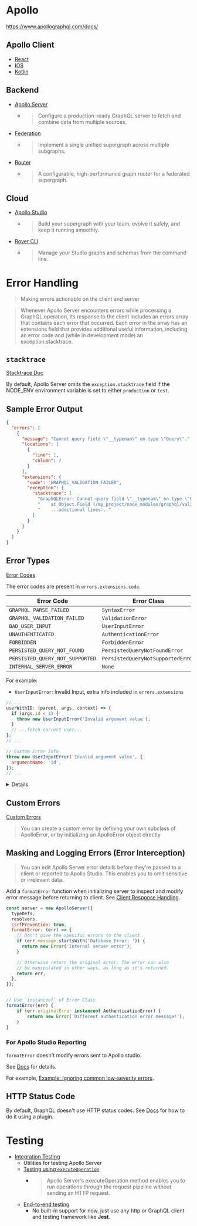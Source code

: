 # Apollo

https://www.apollographql.com/docs/

## Apollo Client

- [React](https://www.apollographql.com/docs/react)
- [IOS](https://www.apollographql.com/docs/ios)
- [Kotlin](https://www.apollographql.com/docs/kotlin)

## Backend

- [Apollo Server](https://www.apollographql.com/docs/apollo-server/)
  - > Configure a production-ready GraphQL server to fetch and combine data from multiple sources.
- [Federation](https://www.apollographql.com/docs/federation/)
  - > Implement a single unified supergraph across multiple subgraphs.
- [Router](https://www.apollographql.com/docs/router)
  - > A configurable, high-performance graph router for a federated supergraph.

## Cloud

- [Apollo Studio](https://www.apollographql.com/docs/studio/)
  - > Build your supergraph with your team, evolve it safely, and keep it running smoothly.
- [Rover CLI](https://www.apollographql.com/docs/rover)
  - > Manage your Studio graphs and schemas from the command line.

# Error Handling

> Making errors actionable on the client and server

> Whenever Apollo Server encounters errors while processing a GraphQL operation, its response to the client includes an errors array that contains each error that occurred. Each error in the array has an extensions field that provides additional useful information, including an error code and (while in development mode) an exception.stacktrace.

## `stacktrace`

[Stacktrace Doc](https://www.apollographql.com/docs/apollo-server/data/errors/#omitting-or-including-stacktrace)

By default, Apollo Server omits the `exception.stacktrace` field if the NODE_ENV environment variable is set to either `production` or `test`.


## Sample Error Output

```json
{
  "errors": [
    {
      "message": "Cannot query field \"__typenam\" on type \"Query\".",
      "locations": [
        {
          "line": 1,
          "column": 2
        }
      ],
      "extensions": {
        "code": "GRAPHQL_VALIDATION_FAILED",
        "exception": {
          "stacktrace": [
            "GraphQLError: Cannot query field \"__typenam\" on type \"Query\".",
            "    at Object.Field (/my_project/node_modules/graphql/validation/rules/FieldsOnCorrectTypeRule.js:48:31)",
            "    ...additional lines..."
          ]
        }
      }
    }
  ]
}
```

## Error Types

[Error Codes](https://www.apollographql.com/docs/apollo-server/data/errors/#error-codes)

The error codes are present in `errors.extensions.code`.

| Error Code                      | Error Class                       |
| ------------------------------- | --------------------------------- |
| `GRAPHQL_PARSE_FAILED`          | `SyntaxError`                     |
| `GRAPHQL_VALIDATION_FAILED`     | `ValidationError`                 |
| `BAD_USER_INPUT`                | `UserInputError`                  |
| `UNAUTHENTICATED`               | `AuthenticationError`             |
| `FORBIDDEN`                     | `ForbiddenError`                  |
| `PERSISTED_QUERY_NOT_FOUND`     | `PersistedQueryNotFoundError`     |
| `PERSISTED_QUERY_NOT_SUPPORTED` | `PersistedQueryNotSupportedError` |
| `INTERNAL_SERVER_ERROR`         | `None`                            |

For example:

- `UserInputError`: Invalid Input, extra info included in `errors.extensions`

```js
// ...
userWithID: (parent, args, context) => {
  if (args.id < 1) {
    throw new UserInputError('Invalid argument value');
  }
  // ...fetch correct user...
};
// ...

// Custom Error Info
throw new UserInputError('Invalid argument value', {
  argumentName: 'id',
});
// ...
```

<details>
Sample Error Output for Customized Input
<code>
<pre>
{
  "errors": [
    {
      "message": "Invalid argument value",
      "locations": [
        {
          "line": 2,
          "column": 3
        }
      ],
      "path": [
        "userWithID"
      ],
      "extensions": {
        "argumentName": "id",
        "code": "BAD_USER_INPUT",
        "exception": {
          "stacktrace": [
            "UserInputError: Invalid argument value",
            "    at userWithID (/my-project/index.js:25:13)",
            "    ...more lines...",
          ]
        }
      }
    }
  ]
}
</pre>
</code>
</details>


## Custom Errors

[Custom Errors](https://www.apollographql.com/docs/apollo-server/data/errors/#custom-errors)

> You can create a custom error by defining your own subclass of ApolloError, or by initializing an ApolloError object directly

## Masking and Logging Errors (Error Interception)

> You can edit Apollo Server error details before they're passed to a client or reported to Apollo Studio. This enables you to omit sensitive or irrelevant data.

Add a `formatError` function when initializing server to inspect and modify error message before returning to client. See [Client Response Handling](https://www.apollographql.com/docs/apollo-server/data/errors/#for-client-responses).

```js
const server = new ApolloServer({
  typeDefs,
  resolvers,
  csrfPrevention: true,
  formatError: (err) => {
    // Don't give the specific errors to the client.
    if (err.message.startsWith('Database Error: ')) {
      return new Error('Internal server error');
    }

    // Otherwise return the original error. The error can also
    // be manipulated in other ways, as long as it's returned.
    return err;
  },
});


// Use `instanceof` of Error Class
formatError(err) {
	if (err.originalError instanceof AuthenticationError) {
		return new Error('Different authentication error message!');
	}
}
```

### For Apollo Studio Reporting

`formatError` doesn't modify errors sent to Apollo studio.

See [Docs](https://www.apollographql.com/docs/apollo-server/data/errors/#for-apollo-studio-reporting) for details.

For example, [Example: Ignoring common low-severity errors](https://www.apollographql.com/docs/apollo-server/data/errors/#example-ignoring-common-low-severity-errors).

## HTTP Status Code

By default, GraphQL doesn't use HTTP status codes. See [Docs](https://www.apollographql.com/docs/apollo-server/data/errors/#returning-http-status-codes) for how to do it using a plugin.

# Testing

- [Integration Testing](https://www.apollographql.com/docs/apollo-server/testing/testing/)
  - Utilities for testing Apollo Server
  - [Testing using `executeOperation`](https://www.apollographql.com/docs/apollo-server/testing/testing/#testing-using-executeoperation)
    - > Apollo Server's executeOperation method enables you to run operations through the request pipeline without sending an HTTP request.
  - [End-to-end testing](https://www.apollographql.com/docs/apollo-server/testing/testing/#end-to-end-testing)
    - No built-in support for now, just use any http or GraphQL client and testing framework like **Jest**.